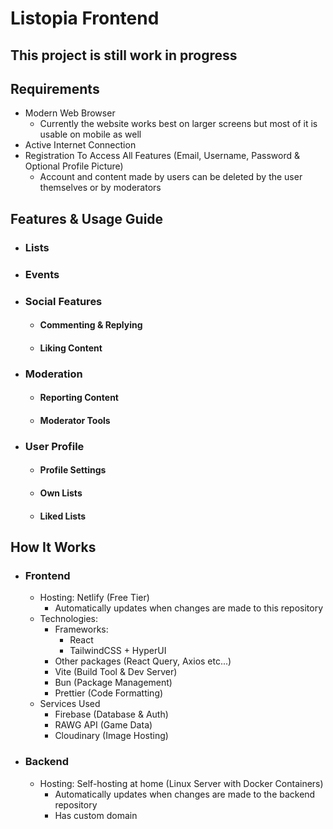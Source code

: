 # Listopia Frontend

## This project is still work in progress

## Requirements
- Modern Web Browser
    - Currently the website works best on larger screens but most of it is usable on mobile as well
- Active Internet Connection
- Registration To Access All Features (Email, Username, Password & Optional Profile Picture)
    - Account and content made by users can be deleted by the user themselves or by moderators

## Features & Usage Guide
- ### Lists
- ### Events
- ### Social Features
    - #### Commenting & Replying
    - #### Liking Content
- ### Moderation
    - #### Reporting Content
    - #### Moderator Tools
- ### User Profile
    - #### Profile Settings
    - #### Own Lists
    - #### Liked Lists

## How It Works
- ### Frontend
    - Hosting: Netlify (Free Tier)
        - Automatically updates when changes are made to this repository
    - Technologies:
        - Frameworks:
            - React
            - TailwindCSS + HyperUI
        - Other packages (React Query, Axios etc...)
        - Vite (Build Tool & Dev Server)
        - Bun (Package Management)
        - Prettier (Code Formatting)
    - Services Used
        - Firebase (Database & Auth)
        - RAWG API (Game Data)
        - Cloudinary (Image Hosting)
- ### Backend
    - Hosting: Self-hosting at home (Linux Server with Docker Containers)
        - Automatically updates when changes are made to the backend repository
        - Has custom domain